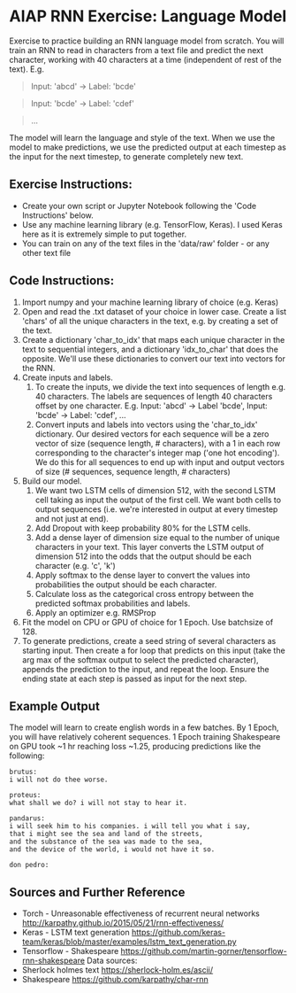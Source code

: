 # AIAP RNN Exercise: Language Model
Exercise to practice building an RNN language model from scratch. You will train an RNN to read in characters from a text file and predict the next character, working with 40 characters at a time (independent of rest of the text). E.g. 

> Input: 'abcd' -> Label: 'bcde'

> Input: 'bcde' -> Label: 'cdef'

> ...

The model will learn the language and style of the text.  When we use the model to make predictions, we use the predicted output at each timestep as the input for the next timestep, to generate completely new text.

## Exercise Instructions:
* Create your own script or Jupyter Notebook following the 'Code Instructions' below.
* Use any machine learning library (e.g. TensorFlow, Keras). I used Keras here as it is extremely simple to put together.
* You can train on any of the text files in the 'data/raw' folder - or any other text file 

## Code Instructions:
1. Import numpy and your machine learning library of choice (e.g. Keras)
2. Open and read the .txt dataset of your choice in lower case. Create a list 'chars' of all the unique characters in the text, e.g. by creating a set of the text.  
3. Create a dictionary 'char_to_idx' that maps each unique character in the text to sequential integers, and a dictionary 'idx_to_char' that does the opposite. We'll use these dictionaries to convert our text into vectors for the RNN.
3. Create inputs and labels. 
	1. To create the inputs, we divide the text into sequences of length e.g. 40 characters. The labels are sequences of length 40 characters offset by one character.  E.g. Input: 'abcd' -> Label 'bcde', Input: 'bcde' -> Label: 'cdef', ...
	1. Convert inputs and labels into vectors using the 'char_to_idx' dictionary. Our desired vectors for each sequence will be a zero vector of size (sequence length, # characters), with a 1 in each row corresponding to the character's integer map ('one hot encoding'). We do this for all sequences to end up with input and output vectors of size (# sequences, sequence length, # characters)  
1. Build our model. 
	1. We want two LSTM cells of dimension 512, with the second LSTM cell taking as input the output of the first cell.  We want both cells to output sequences (i.e. we're interested in output at every timestep and not just at end).
	1. Add Dropout with keep probability 80% for the LSTM cells.
	1. Add a dense layer of dimension size equal to the number of unique characters in your text. This layer converts the LSTM output of dimension 512 into the odds that the output should be each character (e.g. 'c', 'k')
	1. Apply softmax to the dense layer to convert the values into probabilities the output should be each character.
	1. Calculate loss as the categorical cross entropy between the predicted softmax probabilities and labels.
	1. Apply an optimizer e.g. RMSProp
7. Fit the model on CPU or GPU of choice for 1 Epoch. Use batchsize of 128.  
8. To generate predictions, create a seed string of several characters as starting input. Then create a for loop that predicts on this input (take the arg max of the softmax output to select the predicted character), appends the prediction to the input, and repeat the loop.  Ensure the ending state at each step is passed as input for the next step.   

## Example Output
The model will learn to create english words in a few batches. By 1 Epoch, you will have relatively coherent sequences. 1 Epoch training Shakespeare on GPU took ~1 hr reaching loss ~1.25, producing predictions like the following:  
```
brutus:
i will not do thee worse.

proteus:
what shall we do? i will not stay to hear it.

pandarus:
i will seek him to his companies. i will tell you what i say,
that i might see the sea and land of the streets,
and the substance of the sea was made to the sea,
and the device of the world, i would not have it so.

don pedro:
```
## Sources and Further Reference
* Torch - Unreasonable effectiveness of recurrent neural networks http://karpathy.github.io/2015/05/21/rnn-effectiveness/
* Keras - LSTM text generation https://github.com/keras-team/keras/blob/master/examples/lstm_text_generation.py
* Tensorflow - Shakespeare https://github.com/martin-gorner/tensorflow-rnn-shakespeare
Data sources:
* Sherlock holmes text https://sherlock-holm.es/ascii/
* Shakespeare https://github.com/karpathy/char-rnn
